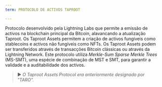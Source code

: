 ```yaml
---
term: PROTOCOLO DE ACTIVOS TAPROOT

---
```

Protocolo desenvolvido pela Lightning Labs que permite a emissão de activos na blockchain principal da Bitcoin, alavancando a atualização Taproot. Os Taproot Assets permitem a criação de activos fungíveis como stablecoins e activos não fungíveis como NFTs. Os Taproot Assets podem ser transferidos através de transacções Bitcoin clássicas ou através da Lightning Network. Este protocolo utiliza *Merkle-Sum Sparse Merkle Trees* (MS-SMT), uma espécie de combinação de MST e SMT, para garantir a validade e a auditabilidade dos activos.

> ► *O Taproot Assets Protocol era anteriormente designado por "TARO".*